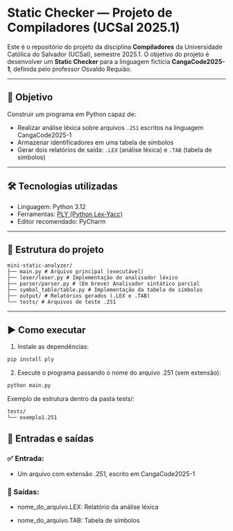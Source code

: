 # Static Checker — Projeto de Compiladores (UCSal 2025.1)

Este é o repositório do projeto da disciplina **Compiladores** da Universidade Católica do Salvador (UCSal), semestre 2025.1. O objetivo do projeto é desenvolver um **Static Checker** para a linguagem fictícia **CangaCode2025-1**, definida pelo professor Osvaldo Requião.

---

## 📌 Objetivo

Construir um programa em Python capaz de:
- Realizar análise léxica sobre arquivos `.251` escritos na linguagem CangaCode2025-1
- Armazenar identificadores em uma tabela de símbolos
- Gerar dois relatórios de saída: `.LEX` (análise léxica) e `.TAB` (tabela de símbolos)

---

## 🛠️ Tecnologias utilizadas

- Linguagem: Python 3.12
- Ferramentas: [PLY (Python Lex-Yacc)](https://www.dabeaz.com/ply/)
- Editor recomendado: PyCharm

---

## 📁 Estrutura do projeto

```
mini-static-analyzer/
├── main.py # Arquivo principal (executável)
├── lexer/lexer.py # Implementação do analisador léxico
├── parser/parser.py # (Em breve) Analisador sintático parcial
├── symbol_table/table.py # Implementação da tabela de símbolos
├── output/ # Relatórios gerados (.LEX e .TAB)
└── tests/ # Arquivos de teste .251
```

---

## ▶️ Como executar

1. Instale as dependências:

```bash
pip install ply
```

2. Execute o programa passando o nome do arquivo .251 (sem extensão):

```bash
python main.py
```

Exemplo de estrutura dentro da pasta tests/:

```
tests/
└── exemplo1.251
```
##  📄 Entradas e saídas
### ✅ Entrada:
- Um arquivo com extensão .251, escrito em CangaCode2025-1

### 🧾 Saídas:
- nome_do_arquivo.LEX: Relatório da análise léxica

- nome_do_arquivo.TAB: Tabela de símbolos
